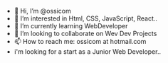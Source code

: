 - 👋 Hi, I’m @ossicom
- 👀 I’m interested in Html, CSS, JavaScript, React..
- 🌱 I’m currently learning WebDeveloper
- 💞️ I’m looking to collaborate on Wev Dev Projects
- 📫 How to reach me: ossicom at hotmail.com
- i'm looking for a start as a Junior Web Developer..

<!---
ossicom/ossicom is a ✨ special ✨ repository because its `README.md` (this file) appears on your GitHub profile.
You can click the Preview link to take a look at your changes.
--->
